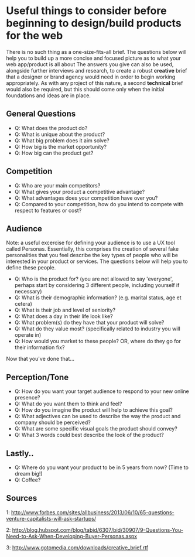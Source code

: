 # Useful things to consider before beginning to design/build products for the web

There is no such thing as a one-size-fits-all brief. The questions below will help you to build up a more concise and focused picture as to what your web app/product is all about The answers you give can also be used, alongside further interviews and research, to create a robust **creative** brief that a designer or brand agency would need in order to begin working appropriately. As with any project of this nature, a second **technical** brief would also be required, but this should come only when the initial foundations and ideas are in place.

## General Questions

- Q: What does the product do?
- Q: What is unique about the product?
- Q: What big problem does it aim solve?
- Q: How big is the market opportunity?
- Q: How big can the product get?

## Competition

- Q: Who are your main competitors?
- Q: What gives your product a competitive advantage?
- Q: What advantages does your competition have over you?
- Q: Compared to your competition, how do you intend to compete with respect to features or cost?

## Audience

Note: a useful excercise for defining your audience is to use a UX tool called Personas. Essentially, this comprises the creation of several fake personalities that you feel describe the key types of people who will be interested in your product or services. The questions below will help you to define these people. 

- Q: Who is the product for? (you are not allowed to say 'everyone', perhaps start by considering 3 different people, including yourself if necessary)
- Q: What is their demographic information? (e.g. marital status, age et cetera)
- Q: What is their job and level of seniority?
- Q: What does a day in their life look like?
- Q: What problem(s) do they have that your product will solve?
- Q: What do they value most? (specifically related to industry you will operate in)
- Q: How would you market to these people? OR, where do they go for their information fix?

Now that you've done that...

## Perception/Tone

- Q: How do you want your target audience to respond to your new online presence?
- Q: What do you want them to think and feel?
- Q: How do you imagine the product will help to achieve this goal?
- Q: What adjectives can be used to describe the way the product and company should be perceived?
- Q: What are some specific visual goals the product should convey?
- Q: What 3 words could best describe the look of the product?

## Lastly..

- Q: Where do you want your product to be in 5 years from now? (Time to dream big!)
- Q: Coffee?

## Sources

1: http://www.forbes.com/sites/allbusiness/2013/06/10/65-questions-venture-capitalists-will-ask-startups/

2: http://blog.hubspot.com/blog/tabid/6307/bid/30907/9-Questions-You-Need-to-Ask-When-Developing-Buyer-Personas.aspx

3: http://www.gotomedia.com/downloads/creative_brief.rtf